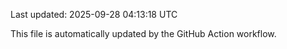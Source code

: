 Last updated: 2025-09-28 04:13:18 UTC

This file is automatically updated by the GitHub Action workflow.
